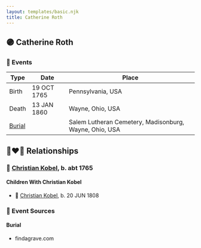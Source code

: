 ```yaml
---
layout: templates/basic.njk
title: Catherine Roth
---
```

## 🟣 Catherine Roth

### 📆 Events

Type | Date | Place
------ | ------ | ------
Birth | 19 OCT 1765 | Pennsylvania, USA
Death | 13 JAN 1860 | Wayne, Ohio, USA
[Burial](#event-d4757c09-0863-4dec-914b-e57b90c16d34) |  | Salem Lutheran Cemetery, Madisonburg, Wayne, Ohio, USA

## 👩‍❤️‍👨 Relationships

### 🔵 [Christian Kobel](/people/6/64236632), b. abt 1765

#### Children With Christian Kobel
* 🔵 [Christian Kobel](/people/1/17423128), b. 20 JUN 1808
### 📰 Event Sources

#### <a id="event-d4757c09-0863-4dec-914b-e57b90c16d34"></a> Burial
* findagrave.com
